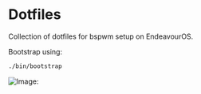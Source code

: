 # Dotfiles

Collection of dotfiles for bspwm setup on EndeavourOS.

Bootstrap using:
```bash
./bin/bootstrap
```

![Image:](https://gist.github.com/sarnikowski/c881a56801d84c651a2dabd251ed3b91/raw/fb03d8c57e914eb3db196d17a6c0aaf6e105a1c8/2022-12-29-142032_2560x1440_scrot.png)
